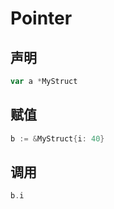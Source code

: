 # Pointer



## 声明

```go
var a *MyStruct
```



## 赋值

```go
b := &MyStruct{i: 40}
```

## 调用

```go
b.i 
```



